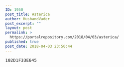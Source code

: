 ```yaml
---
ID: 1950
post_title: Asterica
author: HusbandVader
post_excerpt: ""
layout: post
permalink: >
  https://portalrepository.com/2018/04/03/asterica/
published: true
post_date: 2018-04-03 23:50:44
---
```

<pre>102D1F33E645</pre>